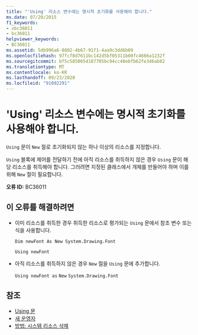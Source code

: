 ```yaml
---
title: "'Using' 리소스 변수에는 명시적 초기화를 사용해야 합니다."
ms.date: 07/20/2015
f1_keywords:
- vbc36011
- bc36011
helpviewer_keywords:
- BC36011
ms.assetid: 5db996a6-0802-4b67-91f1-4aa9c3dd6b09
ms.openlocfilehash: 97fcf8d7611bc142d5bf05311b00fc4666a1232f
ms.sourcegitcommit: bf5c5850654187705bc94cc40ebfb62fe346ab02
ms.translationtype: MT
ms.contentlocale: ko-KR
ms.lasthandoff: 09/23/2020
ms.locfileid: "91092291"
---
```

# <a name="using-resource-variable-must-have-an-explicit-initialization"></a>'Using' 리소스 변수에는 명시적 초기화를 사용해야 합니다.

`Using` 문이 `New` 절로 초기화되지 않는 하나 이상의 리소스를 지정합니다.  
  
 `Using` 블록에 제어를 전달하기 전에 아직 리소스를 취득하지 않은 경우 `Using` 문이 해당 리소스를 취득해야 합니다. 그러려면 지정된 클래스에서 개체를 만들어야 하며 이를 위해 `New` 절이 필요합니다.  
  
 **오류 ID:** BC36011  
  
## <a name="to-correct-this-error"></a>이 오류를 해결하려면  
  
- 이미 리소스를 취득한 경우 취득한 리소스로 평가되는 `Using` 문에서 참조 변수 또는 식을 사용합니다.  
  
     `Dim newFont As New System.Drawing.Font`  
  
     `Using newFont`  
  
- 아직 리소스를 취득하지 않은 경우 `New` 절을 `Using` 문에 추가합니다.  
  
     `Using newFont as`   `New`   `System.Drawing.Font`  
  
## <a name="see-also"></a>참조

- [Using 문](../language-reference/statements/using-statement.md)
- [새 운영자](../language-reference/operators/new-operator.md)
- [방법: 시스템 리소스 삭제](../programming-guide/language-features/control-flow/how-to-dispose-of-a-system-resource.md)
